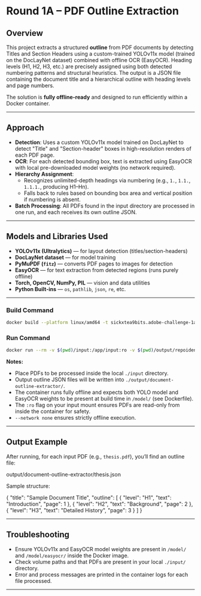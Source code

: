 # Round 1A – PDF Outline Extraction

## Overview

This project extracts a structured **outline** from PDF documents by detecting Titles and Section Headers using a custom-trained YOLOv11x model (trained on the DocLayNet dataset) combined with offline OCR (EasyOCR). Heading levels (H1, H2, H3, etc.) are precisely assigned using both detected numbering patterns and structural heuristics. The output is a JSON file containing the document title and a hierarchical outline with heading levels and page numbers.

The solution is **fully offline-ready** and designed to run efficiently within a Docker container.

---

## Approach

- **Detection**: Uses a custom YOLOv11x model trained on DocLayNet to detect "Title" and "Section-header" boxes in high-resolution renders of each PDF page.
- **OCR**: For each detected bounding box, text is extracted using EasyOCR with local pre-downloaded model weights (no network required).
- **Hierarchy Assignment**:
    - Recognizes unlimited-depth headings via numbering (e.g., `1.`, `1.1.`, `1.1.1.`, producing H1–Hn).
    - Falls back to rules based on bounding box area and vertical position if numbering is absent.
- **Batch Processing**: All PDFs found in the input directory are processed in one run, and each receives its own outline JSON.

---

## Models and Libraries Used

- **YOLOv11x (Ultralytics)** — for layout detection (titles/section-headers)
- **DocLayNet dataset** — for model training
- **PyMuPDF (`fitz`)** — converts PDF pages to images for detection
- **EasyOCR** — for text extraction from detected regions (runs purely offline)
- **Torch, OpenCV, NumPy, PIL** — vision and data utilities
- **Python Built-ins** — `os`, `pathlib`, `json`, `re`, etc.

---

### Build Command
```bash
docker build --platform linux/amd64 -t sickxtea9bits.adobe-challenge-1a .
```

### Run Command
```bash
docker run --rm -v $(pwd)/input:/app/input:ro -v $(pwd)/output/repoidentifier/:/app/output docker run --rm -v $(pwd)/input:/app/input:ro -v $(pwd)/output/document-outline-extractor/:/app/output --network none sickxtea9bits.adobe-challenge-1a

```


**Notes:**
- Place PDFs to be processed inside the local `./input` directory.
- Output outline JSON files will be written into `./output/document-outline-extractor/`.
- The container runs fully offline and expects both YOLO model and EasyOCR weights to be present at build time in `/model/` (see Dockerfile).
- The `:ro` flag on your input mount ensures PDFs are read-only from inside the container for safety.
- `--network none` ensures strictly offline execution.

---

## Output Example

After running, for each input PDF (e.g., `thesis.pdf`), you’ll find an outline file:

output/document-outline-extractor/thesis.json


Sample structure:

{
"title": "Sample Document Title",
"outline": [
{ "level": "H1", "text": "Introduction", "page": 1 },
{ "level": "H2", "text": "Background", "page": 2 },
{ "level": "H3", "text": "Detailed History", "page": 3 }
]
}


---

## Troubleshooting

- Ensure YOLOv11x and EasyOCR model weights are present in `/model/` and `/model/easyocr/` inside the Docker image.
- Check volume paths and that PDFs are present in your local `./input/` directory.
- Error and process messages are printed in the container logs for each file processed.

---
